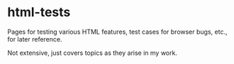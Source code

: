 # html-tests

Pages for testing various HTML features, test cases for browser bugs, etc., for later reference.

Not extensive, just covers topics as they arise in my work.
